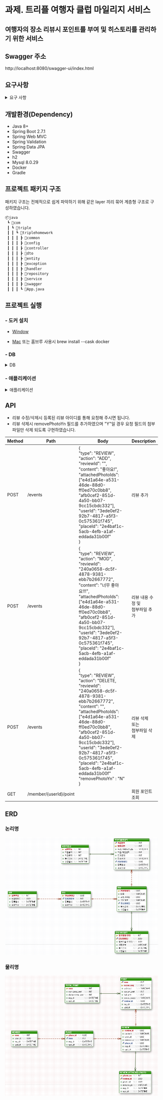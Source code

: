 # 과제. 트리플 여행자 클럽 마일리지 서비스

## 여행자의 장소 리뷰시 포인트를 부여 및 히스토리를 관리하기 위한 서비스

## Swagger 주소
http://localhost:8080/swagger-ui/index.html

## 요구사항

<details>
<summary>요구 사항</summary>
<div markdown="1">

✅ 한 사용자는 장소마다 리뷰를 1개만 작성할 수 있다.

✅ 리뷰는 수정 및 삭제할 수 있다.

✅ 리뷰 작성 보상 점수
```text
* 내용 점수   
    - 1자 이상 텍스트 작성: 1점   
    - 1장 이상 사진 첨부: 1점   

* 보너스 점수   
    - 특정 장소에 첫 리뷰 작성: 1점   
```
✅ 포인트 증감이 있을 때마다 이력이 남아야 한다.

✅ 리뷰 작성했다가 삭제시 해당 리뷰로 부여한 내용 점수와 보너스 점수 회수합니다.

✅ 리뷰를 수정하면 수정한 내용에 맞는 내용 점수를 계산하여 점수를 부여하거나 회수합니다.

    * 글만 작성한 리뷰에 사진을 추가하면 1점을 부여합니다.
    * 글과 사진이 있는 리뷰에서 사진을 모두 삭제하면 1점을 회수합니다.

✅ 사용자 입장에서 본 첫 리뷰일 때 보너스 점수를 부여합니다.

    * 어떤 장소에 사용자 A가 리뷰를 남겼다가 삭제하고 삭제된 이후 사용자 B가 리뷰를 남기면 사용자 B에게 보너스 점수를 부여합니다.
    * 어떤 장소에 사용자 A가 리뷰를 남겼다가 삭제하는데 삭제되기 이전 사용자 B가 리뷰를 남기면 사용자 B에게 보너스 점수를 부여하지 않습니다.

✅ 포인트 부여 API 구현에 필요한 SQL 수행 시 전체 테이블 스캔이 일어나지 않는 인덱스가 필요합니다.    

</div>
</details>

## 개발환경(Dependency)
- Java 8+
- Spring Boot 2.7.1
- Spring Web MVC
- Spring Validation
- Spring Data JPA
- Swagger
- h2
- Mysql 8.0.29
- Docker
- Gradle

## 프로젝트 패키지 구조
패키지 구조는 전체적으로 쉽게 파악하기 위해 같은 layer 끼리 묶어 계층형 구조로 구성하였습니다.
```bash
📦java
 ┗ 📂com
 ┃ ┗ 📂triple
 ┃ ┃ ┗ 📂triplehomework
 ┃ ┃ ┃ ┣ 📂common
 ┃ ┃ ┃ ┣ 📂config
 ┃ ┃ ┃ ┣ 📂controller
 ┃ ┃ ┃ ┣ 📂dto
 ┃ ┃ ┃ ┣ 📂entity
 ┃ ┃ ┃ ┣ 📂exception
 ┃ ┃ ┃ ┣ 📂handler
 ┃ ┃ ┃ ┣ 📂repository
 ┃ ┃ ┃ ┣ 📂service
 ┃ ┃ ┃ ┣ 📂swagger
 ┃ ┃ ┃ ┗ 📜App.java
```
## 프로젝트 실행

### - 도커 설치
- [Window](https://docs.docker.com/desktop/windows/install/)

- [Mac](https://docs.docker.com/desktop/windows/install/) 또는 홈브루 사용시 brew install --cask docker
### - DB
<details>
<summary>DB</summary>
<div markdown="1">

```
1. docker run -d --name triple-mysql -p 3306:3306 -e MYSQL_ROOT_PASSWORD=1 -e MYSQL_DATABASE=triple mysql --character-set-server=utf8mb4 --collation-server=utf8mb4_unicode_ci
2. docker exec -it triple-mysql bash
3. mysql -u root -p
4. 1

5. create user triple@'%' identified by 'pass';

6. grant all privileges on *.* to 'triple';

7. flush privileges;

8. DB 툴을 이용하여 해당 유저로 접속
  - User: triple
  - Password: pass
  - Database: triple
9. DDL.sql, data.sql 소스 실행
```

</div>
</details>

### - 애플리케이션

<details>
<summary>애플리케이션</summary>
<div markdown="1">

```
git clone https://github.com/jongwoolim/triple-homework.git
cd triple-homework

./gradlew clean build 또는 ./gradlew clean build -x test (테스트 스킵)
cd ./build/libs/

H2 인메모리 DB 사용
  java -jar -Dspring.profiles.active=test triple-homework-0.0.1-SNAPSHOT.jar 
MySql DB 사용
  java -jar triple-homework-0.0.1-SNAPSHOT.jar 
```

</div>
</details>


## API

- 리뷰 수정/삭제시 등록된 리뷰 아이디를 통해 요청해 주시면 됩니다.
- 리뷰 삭제시 removePhotoYn 필드를 추가하였으며 "Y"일 경우 요청 필드의 첨부파일만 삭제 되도록 구현하였습니다.

|Method|Path|Body|Description|
|------|---|-----------|----------|
|POST|/events| {<br/>"type": "REVIEW",<br/>"action": "ADD", <br/>"reviewId": "",<br/>"content": "좋아요!",<br/>"attachedPhotoIds": ["e4d1a64e-a531-46de-88d0-ff0ed70c0bb8", "afb0cef2-851d-4a50-bb07-9cc15cbdc332"],<br/>"userId": "3ede0ef2-92b7-4817-a5f3-0c575361f745",<br/>"placeId": "2e4baf1c-5acb-4efb-a1af-eddada31b00f"<br/>} |리뷰 추가|
|POST|/events| {<br/>"type": "REVIEW",<br/>"action": "MOD", <br/>"reviewId": "240a0658-dc5f-4878-9381-ebb7b2667772",<br/>"content": "너무 좋아요!!!",<br/>"attachedPhotoIds": ["e4d1a64e-a531-46de-88d0-ff0ed70c0bb8", "afb0cef2-851d-4a50-bb07-9cc15cbdc332"],<br/>"userId": "3ede0ef2-92b7-4817-a5f3-0c575361f745",<br/>"placeId": "2e4baf1c-5acb-4efb-a1af-eddada31b00f"<br/>} |리뷰 내용 수정 및<br/>첨부파일 추가|
|POST|/events| {<br/>"type": "REVIEW",<br/>"action": "DELETE, <br/>"reviewId": "240a0658-dc5f-4878-9381-ebb7b2667772",<br/>"content": "",<br/>"attachedPhotoIds": ["e4d1a64e-a531-46de-88d0-ff0ed70c0bb8", "afb0cef2-851d-4a50-bb07-9cc15cbdc332"],<br/>"userId": "3ede0ef2-92b7-4817-a5f3-0c575361f745",<br/>"placeId": "2e4baf1c-5acb-4efb-a1af-eddada31b00f"<br/> "removePhotoYn" : "N" <br/>} |리뷰 삭제<br/> 또는 <br/> 첨부파일 삭제|
|GET|/member/{userId}/point| |회원 포인트 <br/>조회

## ERD

### 논리명
![논리명](./ERD_logical.PNG)
### 물리명
![물리명](./ERD_physical.PNG)
